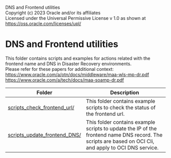DNS and Frontend utilities  
Copyright (c) 2023 Oracle and/or its affiliates  
Licensed under the Universal Permissive License v 1.0 as shown at https://oss.oracle.com/licenses/upl/  
  
# DNS and Frontend utilities
This folder contains scripts and examples for actions related with the frontend name and DNS in Disaster Recovery environments.  
Please refer for these papers for additional context:  
https://www.oracle.com/a/otn/docs/middleware/maa-wls-mp-dr.pdf  
https://www.oracle.com/a/tech/docs/maa-soamp-dr.pdf


| Folder  | Description |
| ------------- | ------------- |
| [scripts_check_frontend_url/](./scripts_check_frontend_url) | This folder contains example scripts to check the status of the frontend url.
| [scripts_update_frontend_DNS/](./scripts_update_frontend_DNS) | This folder contains example scripts to update the IP of the frontend name DNS record. The scripts are based on OCI Cli, and apply to OCI DNS service.
